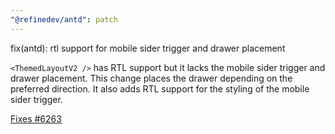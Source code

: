 ```yaml
---
"@refinedev/antd": patch
---
```


fix(antd): rtl support for mobile sider trigger and drawer placement

`<ThemedLayoutV2 />` has RTL support but it lacks the mobile sider trigger and drawer placement. This change places the drawer depending on the preferred direction. It also adds RTL support for the styling of the mobile sider trigger.

[Fixes #6263](https://github.com/refinedev/refine/issues/6263)
